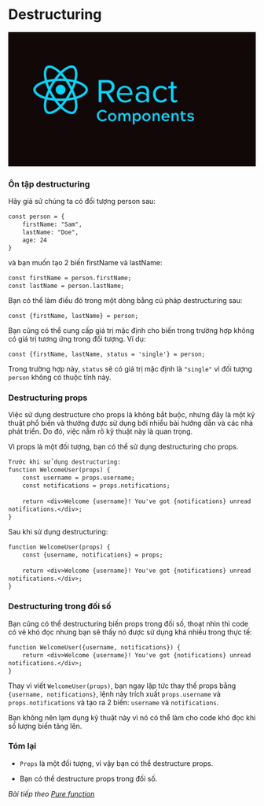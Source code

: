 # Destructuring

![Create-HTML-1](images/ss17.jpg) 


### Ôn tập destructuring

Hãy giả sử chúng ta có đối tượng person sau:

```
const person = {
    firstName: "Sam",
    lastName: "Doe",
    age: 24
}
```

và bạn muốn tạo 2 biến firstName và lastName:

```
const firstName = person.firstName;
const lastName = person.lastName;
```

Bạn có thể làm điều đó trong một dòng bằng cú pháp destructuring sau:

```
const {firstName, lastName} = person;
```

Bạn cũng có thể cung cấp giá trị mặc định cho biến trong trường hợp không có giá trị tương ứng trong đối tượng. Ví dụ:

```
const {firstName, lastName, status = 'single'} = person;
```

Trong trường hợp này, `status` sẽ có giá trị mặc định là `"single"` vì đối tượng `person` không có thuộc tính này.

### Destructuring props

Việc sử dụng destructure cho props là không bắt buộc, nhưng đây là một kỹ thuật phổ biến và thường được sử dụng bởi nhiều bài hướng dẫn và các nhà phát triển. Do đó, việc nắm rõ kỹ thuật này là quan trọng.

Vì props là một đối tượng, bạn có thể sử dụng destructuring cho props.

```
Trước khi sử dụng destructuring:
function WelcomeUser(props) {
    const username = props.username;
    const notifications = props.notifications;

    return <div>Welcome {username}! You've got {notifications} unread notifications.</div>;
}
```

Sau khi sử dụng destructuring:

```
function WelcomeUser(props) {
    const {username, notifications} = props;

    return <div>Welcome {username}! You've got {notifications} unread notifications.</div>;
}
```
### Destructuring trong đối số

Bạn cũng có thể destructuring biến props trong đối số, thoạt nhìn thì code có vẻ khó đọc nhưng bạn sẽ thấy nó được sử dụng khá nhiều trong thực tế:

```
function WelcomeUser({username, notifications}) {
    return <div>Welcome {username}! You've got {notifications} unread notifications.</div>;
}
```

Thay vì viết `WelcomeUser(props)`, bạn ngay lập tức thay thế props bằng `{username, notifications}`, lệnh này trích xuất `props.username` và `props.notifications` và tạo ra 2 biến: `username` và `notifications`.

Bạn không nên lạm dụng kỹ thuật này vì nó có thể làm cho code khó đọc khi số lượng biến tăng lên.

### Tóm lại

- `Props` là một đối tượng, vì vậy bạn có thể destructure props.

- Bạn có thể destructure props trong đối số.

*Bài tiếp theo [Pure function](/lesson/session/session_23_pure_function.md)*
